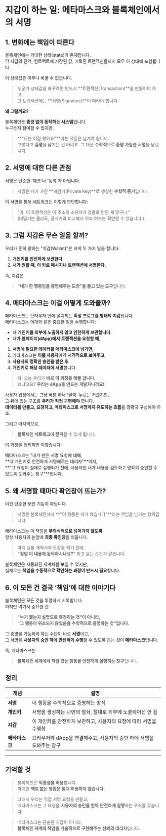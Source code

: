 # 지갑이 하는 일: 메타마스크와 블록체인에서의 서명

## 1. 변화에는 책임이 따른다

블록체인에는 거대한 상태(state)가 존재합니다.  
각 지갑의 잔액, 컨트랙트에 저장된 값, 기록된 트랜잭션들까지 모두 이 상태에 포함됩니다.

이 상태값은 아무나 바꿀 수 없습니다.

> 누군가 상태값을 바꾸려면 반드시 **트랜잭션(Transaction)**을 만들어야 하고,  
> 그 트랜잭션에는 **서명(Signature)**이 따라야 합니다.

**왜 그럴까요?**

블록체인은 **중앙 없이 동작하는 시스템**입니다.  
누구든지 참여할 수 있지만,

> **"나는 이걸 했어요"**라는 책임은 남겨야 합니다.  
> 그렇다고 **실명**을 남기는 건 아니죠. 그 대신 **수학적으로 증명 가능한 서명**을 남깁니다.

## 2. 서명에 대한 다른 관점

서명은 단순한 '체크'나 '동의'가 아닙니다.

> 서명은 내가 가진 **개인키(Private Key)**로 생성한 **수학적 증거**입니다.

이 서명을 통해 네트워크는 이렇게 판단합니다:

> "아, 이 트랜잭션은 이 주소의 소유자가 정말로 만든 게 맞구나."  
> (비밀키는 몰라도, 공개키와 비교해서 위조 여부는 확인할 수 있습니다.)

## 3. 그럼 지갑은 무슨 일을 할까?

우리가 흔히 말하는 "지갑(Wallet)"은 크게 두 가지 일을 합니다:

1. **개인키를 안전하게 보관한다.**
2. **내가 원할 때, 이 키로 메시지나 트랜잭션에 서명한다.**

즉, 지갑은

> **"내가 한 행동임을 증명해주는 도장"을 들고 있는 도구**입니다.

## 4. 메타마스크는 이걸 어떻게 도와줄까?

메타마스크는 브라우저 안에 설치되는 **확장 프로그램 형태의 지갑**입니다.  
메타마스크는 아래와 같은 중요한 일을 수행합니다:

- **내 개인키를 외부에 노출하지 않고 안전하게 보관합니다.**
- **내가 웹페이지(dApp)에서 트랜잭션을 요청할 때**,

1. **서명에 필요한 데이터를 메타마스크에 넘기면**,
2. 메타마스크는 **이를 사용자에게 시각적으로 보여주고**,
3. **사용자의 명확한 승인을 받은 후**,
4. **개인키로 해당 데이터에 서명**합니다.

> 자, 오늘 우리가 **바로 이 과정을 해볼 겁니다.**  
> 왜냐고요? **우리는 dApp을 만드는 개발자니까요!**

사용자 입장에서는 그냥 버튼 하나 '딸깍' 누르는 거겠지만,  
그 뒤에 있는 구조를 **우리가 직접 구현해야** 합니다.  
**데이터를 만들고, 요청하고, 메타마스크로 서명까지 유도하는 흐름**을 정확히 구성해야 하죠.

그리고 마지막으로,

> **블록체인 네트워크에 전파**될 수 있게 됩니다.

이 과정을 정리하면 이렇습니다:

메타마스크는 "내가 만든 서명 요청에 대해,  
**내 개인키로 안전하게 서명해주는 대리자"**이자,  
**"그 요청이 실제로 실행되기 전에, 사용자인 내가 내용을 검토하고 명확히 승인할 수 있도록 도와주는 창구"**입니다.

## 5. 왜 서명할 때마다 확인창이 뜨는가?

이건 단순한 보안 기능이 아닙니다.

> 서명은 블록체인에서 **"이 행동은 내가 했습니다"**라는 책임을 남기는 행위입니다.

메타마스크는 이 책임을 **무의식적으로 넘어가지 않도록**  
항상 사용자의 눈앞에 **최종 확인창**을 띄웁니다.

> 마치 실물 계약서에 도장을 찍기 전에,  
> **"정말 이 내용에 동의하시나요?"** 하고 묻는 순간과 같습니다.

블록체인은 자동화된 세계처럼 보일 수 있지만,  
실제로는 **책임을 수동적으로 확인하는 과정이 반드시 필요**합니다.

## 6. 이 모든 건 결국 ‘책임’에 대한 이야기다

블록체인은 모든 것을 투명하게 기록합니다.  
하지만 여기서 중요한 건

> **"누가 했는지 실명으로 특정하는 것"이 아니라,  
> "그 행동이 위조되지 않았음을 수학적으로 증명하는 것"입니다.**

그 증명을 가능하게 하는 수단이 바로 **서명**이고,  
그 서명을 **사용자의 승인 하에 안전하게 수행**할 수 있도록 돕는 것이 **메타마스크**입니다.

즉, 메타마스크는

> **블록체인 세계에서 책임 있는 행동을 안전하게 실행하는 창구**입니다.

## 정리

| 개념           | 설명                                                                  |
| -------------- | --------------------------------------------------------------------- |
| **서명**       | 내 행동을 수학적으로 증명하는 방식                                    |
| **개인키**     | 서명을 생성하는 나만의 열쇠, 절대로 외부에 노출되어선 안 됨           |
| **지갑**       | 이 개인키를 안전하게 보관하고, 사용자의 요청에 따라 서명을 수행함     |
| **메타마스크** | 브라우저와 dApp을 연결해주고, 사용자의 승인 하에 서명을 도와주는 창구 |

---

## 기억할 것

> 블록체인은 **익명성을 허용**합니다.  
> 하지만 **책임 없는 행동은 절대 허용하지 않습니다.**

> 그래서 우리는 직접 서명 요청을 만들고,  
> 메타마스크는 그 요청을 **사용자의 승인을 받아 안전하게 실행**하는 구조를 갖습니다.

> 메타마스크는 단순한 지갑이 아니라,  
> **블록체인 세계의 책임을 기술적으로 구현해주는 신뢰의 대리자**입니다.
